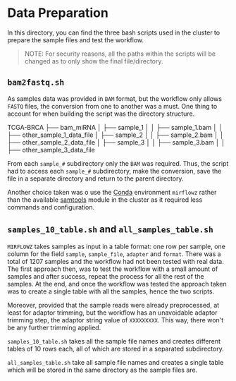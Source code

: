 # Data Preparation

In this directory, you can find the three bash scripts used in the cluster to
prepare the sample files and test the workflow.

> NOTE: For security reasons, all the paths within the scripts will be changed
as to only show the final file/directory.

## `bam2fastq.sh`

As samples data was provided in `BAM` format, but the workflow only allows
`FASTQ` files, the conversion from one to another was a must. One thing to 
account for when building the script was the directory structure.

TCGA-BRCA
├── bam_miRNA
│   ├── sample_1
│   │   ├── sample_1.bam
│   │   ├── other_sample_1_data_file
│   ├── sample_2
│   │   ├── sample_2.bam
│   │   ├── other_sample_2_data_file
│   ├── sample_3
│   │   ├── sample_3.bam
│   │   ├── other_sample_3_data_file

From each `sample_#` subdirectory only the `BAM` was required. Thus, the script
had to access each `sample_#` subdirectory, make the conversion, save the file
in a separate directory and return to the parent directory.

Another choice taken was o use the [Conda][conda] environment `mirflowz`
rather than the available [samtools][samtools] module in the cluster as it
required less commands and configuration.


## `samples_10_table.sh` and `all_samples_table.sh`

`MIRFLOWZ` takes samples as input in a table format: one row per sample, one
column for the field `sample`, `sample_file`, `adapter` and `format`. There was
a total of 1207 samples and the workflow had not been tested with real data.
The first approach then, was to test the workflow with a small amount of
samples and after success, repeat the process for all the rest of the samples.
At the end, and once the workflow was tested the approach taken was to create
a single table with all the samples, hence the two scripts.

Moreover, provided that the sample reads were already preprocessed, at least
for adaptor trimming, but the workflow has an unavoidable adaptor trimming
step, the adaptor string value of `XXXXXXXXX`. This way, there won't be any
further trimming applied.

`samples_10_table.sh` takes all the sample file names and creates different
tables of 10 rows each, all of which are stored in a separated subdirectory.

`all_samples_table.sh` take all sample file names and creates a single table
which will be stored in the same directory as the sample files are.



[conda]: <https://docs.conda.io/en/latest/>
[samtools]: <http://www.htslib.org/doc/samtools.html>
